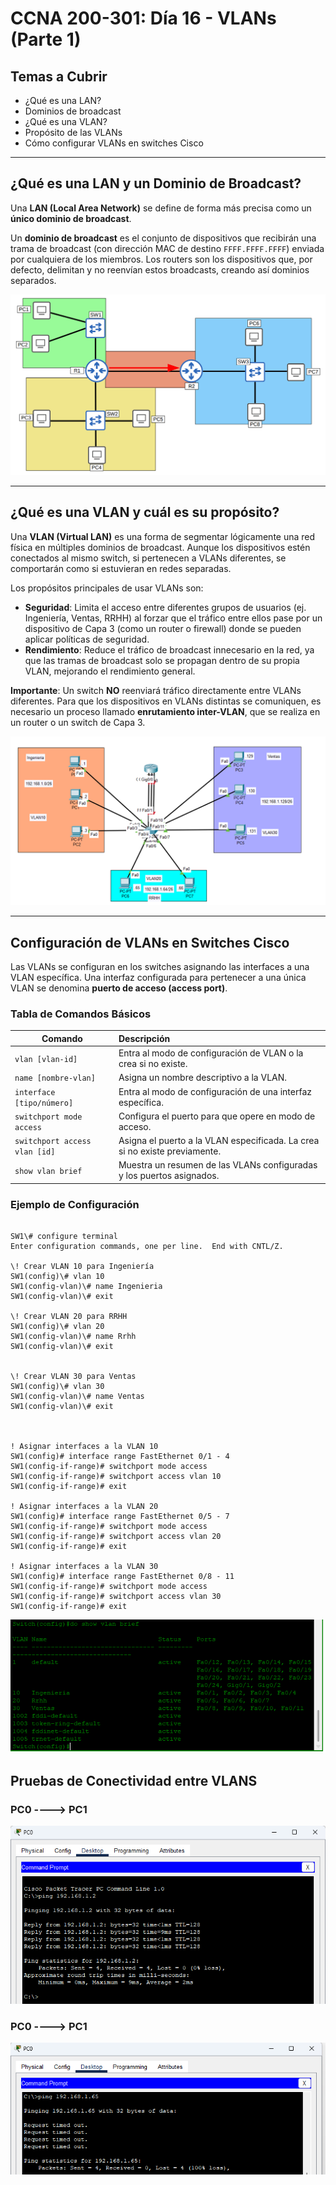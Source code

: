 # CCNA 200-301: Día 16 - VLANs (Parte 1)
## Temas a Cubrir

* ¿Qué es una LAN?
* Dominios de broadcast
* ¿Qué es una VLAN?
* Propósito de las VLANs
* Cómo configurar VLANs en switches Cisco

---

## ¿Qué es una LAN y un Dominio de Broadcast?

Una **LAN (Local Area Network)** se define de forma más precisa como un **único dominio de broadcast**.

Un **dominio de broadcast** es el conjunto de dispositivos que recibirán una trama de broadcast (con dirección MAC de destino `FFFF.FFFF.FFFF`) enviada por cualquiera de los miembros. Los routers son los dispositivos que, por defecto, delimitan y no reenvían estos broadcasts, creando así dominios separados.

![Topología de red mostrando dominios de broadcast](images/dia16/dominios-de-broadcast.png)

---

## ¿Qué es una VLAN y cuál es su propósito?

Una **VLAN (Virtual LAN)** es una forma de segmentar lógicamente una red física en múltiples dominios de broadcast. Aunque los dispositivos estén conectados al mismo switch, si pertenecen a VLANs diferentes, se comportarán como si estuvieran en redes separadas.

Los propósitos principales de usar VLANs son:

* **Seguridad**: Limita el acceso entre diferentes grupos de usuarios (ej. Ingeniería, Ventas, RRHH) al forzar que el tráfico entre ellos pase por un dispositivo de Capa 3 (como un router o firewall) donde se pueden aplicar políticas de seguridad.
* **Rendimiento**: Reduce el tráfico de broadcast innecesario en la red, ya que las tramas de broadcast solo se propagan dentro de su propia VLAN, mejorando el rendimiento general.

**Importante**: Un switch **NO** reenviará tráfico directamente entre VLANs diferentes. Para que los dispositivos en VLANs distintas se comuniquen, es necesario un proceso llamado **enrutamiento inter-VLAN**, que se realiza en un router o un switch de Capa 3.

![Diagrama de VLANs separando departamentos](images/dia16/separacion-logica-vlan.png)

---

## Configuración de VLANs en Switches Cisco

Las VLANs se configuran en los switches asignando las interfaces a una VLAN específica. Una interfaz configurada para pertenecer a una única VLAN se denomina **puerto de acceso (access port)**.

### Tabla de Comandos Básicos

| Comando                       | Descripción                                                                 |
| ----------------------------- | :-------------------------------------------------------------------------- |
| `vlan [vlan-id]`              | Entra al modo de configuración de VLAN o la crea si no existe.              |
| `name [nombre-vlan]`          | Asigna un nombre descriptivo a la VLAN.                                     |
| `interface [tipo/número]`     | Entra al modo de configuración de una interfaz específica.                  |
| `switchport mode access`      | Configura el puerto para que opere en modo de acceso.                       |
| `switchport access vlan [id]` | Asigna el puerto a la VLAN especificada. La crea si no existe previamente. |
| `show vlan brief`             | Muestra un resumen de las VLANs configuradas y los puertos asignados.       |

### Ejemplo de Configuración 

```

SW1\# configure terminal
Enter configuration commands, one per line.  End with CNTL/Z.

\! Crear VLAN 10 para Ingeniería
SW1(config)\# vlan 10
SW1(config-vlan)\# name Ingenieria
SW1(config-vlan)\# exit

\! Crear VLAN 20 para RRHH
SW1(config)\# vlan 20
SW1(config-vlan)\# name Rrhh
SW1(config-vlan)\# exit


\! Crear VLAN 30 para Ventas
SW1(config)\# vlan 30
SW1(config-vlan)\# name Ventas
SW1(config-vlan)\# exit



! Asignar interfaces a la VLAN 10
SW1(config)# interface range FastEthernet 0/1 - 4
SW1(config-if-range)# switchport mode access
SW1(config-if-range)# switchport access vlan 10
SW1(config-if-range)# exit

! Asignar interfaces a la VLAN 20
SW1(config)# interface range FastEthernet 0/5 - 7
SW1(config-if-range)# switchport mode access
SW1(config-if-range)# switchport access vlan 20
SW1(config-if-range)# exit

! Asignar interfaces a la VLAN 30
SW1(config)# interface range FastEthernet 0/8 - 11
SW1(config-if-range)# switchport mode access
SW1(config-if-range)# switchport access vlan 30
SW1(config-if-range)# exit

```

![Topología con interfaces asignadas a VLANs](images/dia16/configuracion-interfaces-vlan.png)


## Pruebas de Conectividad entre VLANS
###  PC0 ----> PC1
![Prueba de conectividad entre PCs](images/dia16/pruebapc01.png)


###  PC0 ----> PC1
![Prueba de conectividad entre PCs](images/dia16/pruebapc06.png)